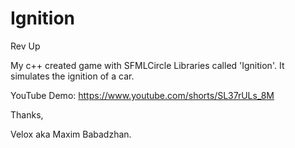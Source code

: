 # Ignition
Rev Up

My c++ created game with SFMLCircle Libraries called 'Ignition'. It simulates the ignition of a car.

YouTube Demo: https://www.youtube.com/shorts/SL37rULs_8M

Thanks,

Velox aka Maxim Babadzhan.
